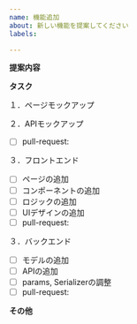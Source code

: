 ```yaml
---
name: 機能追加
about: 新しい機能を提案してください
labels: 

---
```


**提案内容**
<!-- ~~ができる、~~が見れる、など -->


**タスク**

１．ページモックアップ
<!-- ホワイトボードや紙、モックアップツールなどを使ってモックアップを作る -->
２．APIモックアップ
<!-- frontend/json-server.jsonに必要なAPIのモックアップを追加する -->
   - [ ] pull-request: 

３．フロントエンド
   - [ ] ページの追加
   - [ ] コンポーネントの追加
   - [ ] ロジックの追加
   - [ ] UIデザインの追加
   - [ ] pull-request: 

３．バックエンド
   - [ ] モデルの追加
   - [ ] APIの追加
   - [ ] params, Serializerの調整
   - [ ] pull-request: 

**その他**
